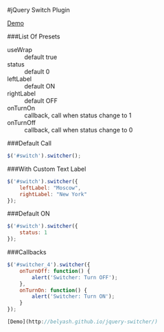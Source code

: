 #jQuery Switch Plugin

[Demo](http://belyash.github.io/jquery-switcher/)

###List Of Presets
<dl>
    <dt>useWrap</dt>
    <dd>default true</dd>
    <dt>status</dt>
    <dd>default 0</dd>
    <dt>leftLabel</dt>
    <dd>default ON</dd>
    <dt>rightLabel</dt>
    <dd>default OFF</dd>
    <dt>onTurnOn</dt>
    <dd>callback, call when status change to 1</dd>
    <dt>onTurnOff</dt>
    <dd>callback, call when status change to 0</dd>
</dl>

###Default Call
```javascript
$('#switch').switcher();
```

###With Custom Text Label
```javascript
$('#switch').switcher({
    leftLabel: "Moscow",
    rightLabel: "New York"
});
```

###Default ON
```javascript
$('#switch').switcher({
    status: 1
});
```

###Callbacks
```javascript
$('#switcher_4').switcher({
    onTurnOff: function() {
        alert('Switcher: Turn OFF');
    },
    onTurnOn: function() {
        alert('Switcher: Turn ON');
    }
});

[Demo](http://belyash.github.io/jquery-switcher/)
```